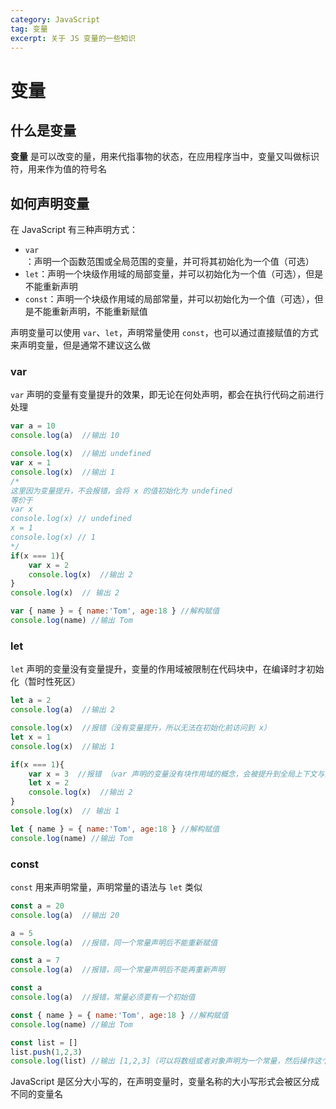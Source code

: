 ```yaml
---
category: JavaScript
tag: 变量
excerpt: 关于 JS 变量的一些知识
---
```




# 变量
## 什么是变量
**变量** 是可以改变的量，用来代指事物的状态，在应用程序当中，变量又叫做标识符，用来作为值的符号名

## 如何声明变量
在 JavaScript 有三种声明方式：

* `var`：声明一个函数范围或全局范围的变量，并可将其初始化为一个值（可选）
* `let`：声明一个块级作用域的局部变量，并可以初始化为一个值（可选），但是不能重新声明
* `const`：声明一个块级作用域的局部常量，并可以初始化为一个值（可选），但是不能重新声明，不能重新赋值

声明变量可以使用 `var`、`let`，声明常量使用 `const`，也可以通过直接赋值的方式来声明变量，但是通常不建议这么做


### var
`var` 声明的变量有变量提升的效果，即无论在何处声明，都会在执行代码之前进行处理

```js
var a = 10
console.log(a)  //输出 10

console.log(x)  //输出 undefined
var x = 1
console.log(x)  //输出 1
/* 
这里因为变量提升，不会报错，会将 x 的值初始化为 undefined
等价于
var x
console.log(x) // undefined
x = 1
console.log(x) // 1
*/
if(x === 1){
    var x = 2
    console.log(x)  //输出 2
}
console.log(x)  // 输出 2

var { name } = { name:'Tom', age:18 } //解构赋值
console.log(name) //输出 Tom
```

### let
`let` 声明的变量没有变量提升，变量的作用域被限制在代码块中，在编译时才初始化（暂时性死区）

```js
let a = 2
console.log(a)  //输出 2

console.log(x)  //报错（没有变量提升，所以无法在初始化前访问到 x）
let x = 1
console.log(x)  //输出 1 

if(x === 1){
    var x = 3  //报错 （var 声明的变量没有块作用域的概念，会被提升到全局上下文与然后报错）
    let x = 2 
    console.log(x)  //输出 2
}
console.log(x)  // 输出 1

let { name } = { name:'Tom', age:18 } //解构赋值
console.log(name) //输出 Tom

```


### const
`const` 用来声明常量，声明常量的语法与 `let` 类似

```js
const a = 20
console.log(a)  //输出 20

a = 5
console.log(a)  //报错，同一个常量声明后不能重新赋值

const a = 7
console.log(a)  //报错，同一个常量声明后不能再重新声明

const a
console.log(a)  //报错，常量必须要有一个初始值

const { name } = { name:'Tom', age:18 } //解构赋值
console.log(name) //输出 Tom 

const list = []
list.push(1,2,3)
console.log(list) //输出 [1,2,3]（可以将数组或者对象声明为一个常量，然后操作这个数组或者对象）

```

<Minfo>

JavaScript 是区分大小写的，在声明变量时，变量名称的大小写形式会被区分成不同的变量名

</Minfo>